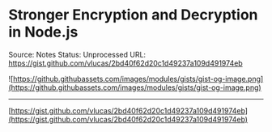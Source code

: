 # Stronger Encryption and Decryption in Node.js

Source: Notes
Status: Unprocessed
URL: https://gist.github.com/vlucas/2bd40f62d20c1d49237a109d491974eb

![https://github.githubassets.com/images/modules/gists/gist-og-image.png](https://github.githubassets.com/images/modules/gists/gist-og-image.png)

---

[https://gist.github.com/vlucas/2bd40f62d20c1d49237a109d491974eb](https://gist.github.com/vlucas/2bd40f62d20c1d49237a109d491974eb)